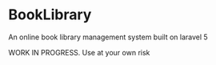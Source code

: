 # BookLibrary
An online book library management system built on laravel 5

WORK IN PROGRESS. Use at your own risk
